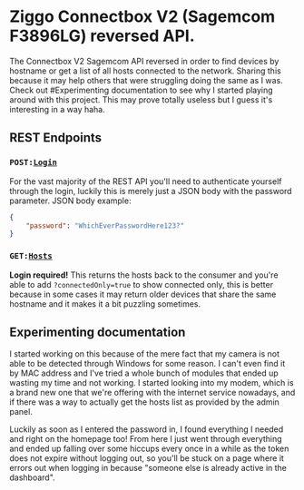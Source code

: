 
# Ziggo Connectbox V2 (Sagemcom F3896LG) reversed API.

The Connectbox V2 Sagemcom API reversed in order to find devices by hostname or get a list of all hosts connected to the network.
Sharing this because it may help others that were struggling doing the same as I was.
Check out #Experimenting documentation to see why I started playing around with this project.
This may prove totally useless but I guess it's interesting in a way haha.


## REST Endpoints
### `POST:`[`Login`](http://192.168.178.1/rest/v1/user/login)
For the vast majority of the REST API you'll need to authenticate yourself through the login, luckily this is merely just a JSON body with the password parameter.
JSON body example: 
```json
{
	"password": "WhichEverPasswordHere123?"
}
```

### `GET:`[`Hosts`](http://192.168.178.1/rest/v1/network/hosts?connectedOnly=true)
**Login required!**
This returns the hosts back to the consumer and you're able to add `?connectedOnly=true` to show connected only, this is better because in some cases it may return older devices that share the same hostname and it makes it a bit puzzling sometimes.

## Experimenting documentation
I started working on this because of the mere fact that my camera is not able to be detected through Windows for some reason. I can't even find it by MAC address and I've tried a whole bunch of modules that ended up wasting my time and not working.
I started looking into my modem, which is a brand new one that we're offering with the internet service nowadays, and if there was a way to actually get the hosts list as provided by the admin panel.

Luckily as soon as I entered the password in, I found everything I needed and right on the homepage too!
From here I just went through everything and ended up falling over some hiccups every once in a while as the token does not expire without logging out, so you'll be stuck on a page where it errors out when logging in because "someone else is already active in the dashboard".

